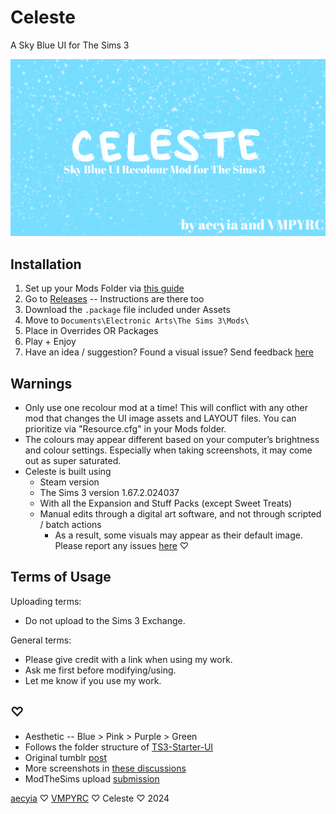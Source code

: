 # Celeste

A Sky Blue UI for The Sims 3

![Celeste](Celeste.png)

## Installation

1. Set up your Mods Folder via [this guide](https://modthesims.info/wiki.php?title=Game_Help:Installing_Sims_3_Package_Files/Setup_and_Files)
2. Go to [Releases](https://github.com/aecyia/Celeste/releases) -- Instructions are there too
3. Download the `.package` file included under Assets
4. Move to `Documents\Electronic Arts\The Sims 3\Mods\`
5. Place in Overrides OR Packages
6. Play + Enjoy
7. Have an idea / suggestion? Found a visual issue? Send feedback [here](https://github.com/aecyia/Celeste/issues)

## Warnings

- Only use one recolour mod at a time! This will conflict with any other mod that changes the UI image assets and LAYOUT files. You can prioritize via "Resource.cfg" in your Mods folder.
- The colours may appear different based on your computer’s brightness and colour settings. Especially when taking screenshots, it may come out as super saturated.
- Celeste is built using
  - Steam version
  - The Sims 3 version 1.67.2.024037
  - With all the Expansion and Stuff Packs (except Sweet Treats)
  - Manual edits through a digital art software, and not through scripted / batch actions
    - As a result, some visuals may appear as their default image. Please report any issues [here](https://github.com/aecyia/Celeste/issues) ♡

## Terms of Usage

Uploading terms:
- Do not upload to the Sims 3 Exchange.

General terms:
- Please give credit with a link when using my work.
- Ask me first before modifying/using.
- Let me know if you use my work.

## ♡

- Aesthetic -- Blue > Pink > Purple > Green
- Follows the folder structure of [TS3-Starter-UI](https://github.com/VMPYRC/TS3-Starter-UI)
- Original tumblr [post]()
- More screenshots in [these discussions](https://github.com/aecyia/Celeste/discussions/)
- ModTheSims upload [submission]()

[aecyia](https://github.com/aecyia) ♡ [VMPYRC](https://github.com/VMPYRC) ♡ Celeste ♡ 2024
